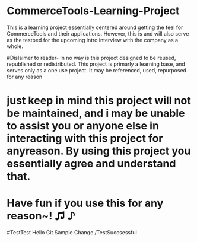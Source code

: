 # CommerceTools-Learning-Project
 This is a learning project essentially centered around getting the feel for CommerceTools and their applications. However, this is and will also serve as the testbed for the upcoming intro interview with the company as a whole. 


#Dislaimer to reader- In no way is this project designed to be reused, republished or redistributed. This project is primarly a learning base, and serves only as a one use project. It may be referenced, used, repurposed for any reason
#	just keep in mind this project will not be maintained, and i may be unable to assist you or anyone else in interacting with this project for anyreason. By using this project you essentially agree and understand that.
#	Have fun if you use this for any reason~! ♫ ♪ 












#TestTest Hello Git Sample Change /TestSuccsessful

